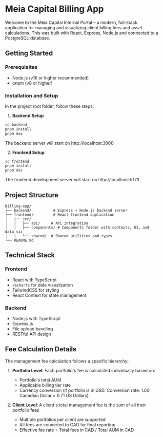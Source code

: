# Meia Capital Billing App

Welcome to the Meia Capital Internal Portal – a modern, full-stack application for managing and visualizing client billing tiers and asset calculations.
This was built with React, Express, Node.js and connected to a PostgreSQL database.

## Getting Started

### Prerequisites

- Node.js (v16 or higher recommended)
- pnpm (v8 or higher)

### Installation and Setup

In the project root folder, follow these steps:

1. **Backend Setup**

```bash
cd backend
pnpm install
pnpm dev
```

The backend server will start on http://localhost:3000

2. **Frontend Setup**

```bash
cd frontend
pnpm install
pnpm dev
```

The frontend development server will start on http://localhost:5173

## Project Structure

```
billing-app/
├── backend/          # Express + Node.js backend server
├── frontend/         # React frontend application
│   ├── src/
│   │   ├── api/     # API integration
│   │   ├── components/ # Components folder with contexts, UI, and data viz
│   │   └── shared/  # Shared utilities and types
└── README.md
```

## Technical Stack

### Frontend

- React with TypeScript
- `recharts` for data visualization
- TailwindCSS for styling
- React Context for state management

### Backend

- Node.js with TypeScript
- Express.js
- File upload handling
- RESTful API design

## Fee Calculation Details

The management fee calculation follows a specific hierarchy:

1. **Portfolio Level**: Each portfolio's fee is calculated individually based on:

   - Portfolio's total AUM
   - Applicable billing tier rate
   - Currency conversion (if portfolio is in USD. Conversion rate: 1.00 Canadian Dollar = 0.71 US Dollars)

2. **Client Level**: A client's total management fee is the sum of all their portfolio fees
   - Multiple portfolios per client are supported
   - All fees are converted to CAD for final reporting
   - Effective fee rate = Total fees in CAD / Total AUM in CAD
